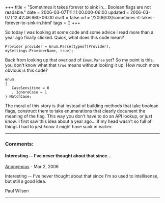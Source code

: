 +++
title = "Sometimes it takes forever to sink in... Boolean flags are not readable."
date = 2006-03-07T11:11:00.000-06:00
updated = 2006-03-07T12:42:46.660-06:00
draft = false
url = '/2006/03/sometimes-it-takes-forever-to-sink-in.html'
tags = []
+++

So today I was looking at some code and some advice I read more than a year ago finally clicked. Quick, what does this code mean?

```
Provider provider = Enum.Parse(typeof(Provider), mySettings.ProviderName, true);
```

Back from looking up that overload of `Enum.Parse` yet? So my point is this, you don't know what that `true` means without looking it up. How much more obvious is this code?

```
enum
{
   CaseSensitive = 0
   , IgnoreCase = 1
} MatchCase;
```

The moral of this story is that instead of building methods that take boolean flags, construct them to take enumerations that clearly document the meaning of the flag. This way you don't have to do an API lookup, or _just know_. I first saw this idea about a year ago... if my head wasn't so full of things I had to _just know_ it might have sunk in earlier.

---
### Comments:
#### Interesting -- I've never thought about that since...
[Anonymous]( "noreply@blogger.com") - <time datetime="2006-03-07T12:42:00.000-06:00">Mar 2, 2006</time>

Interesting -- I've never thought about that since I'm so used to intellisense, but still a good idea.  
  
Paul Wilson
<hr />

